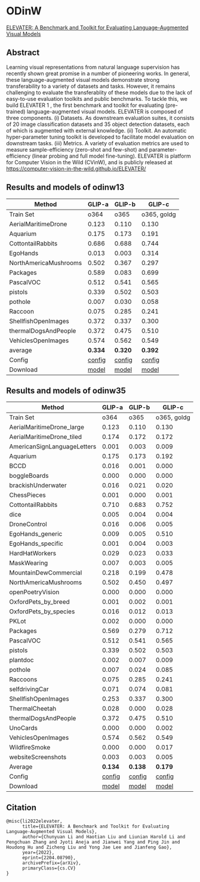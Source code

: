 # ODinW

[ELEVATER: A Benchmark and Toolkit for Evaluating Language-Augmented Visual Models](https://arxiv.org/pdf/2204.08790.pdf)

## Abstract

Learning visual representations from natural language supervision has recently shown great promise in a number of pioneering works. In general, these language-augmented visual models demonstrate strong transferability to a variety of datasets and tasks. However, it remains challenging to evaluate the transferablity of these models due to the lack of easy-to-use evaluation toolkits and public benchmarks. To tackle this, we build ELEVATER 1 , the first benchmark and toolkit for evaluating (pre-trained) language-augmented visual models. ELEVATER is composed of three components. (i) Datasets. As downstream evaluation suites, it consists of 20 image classification datasets and 35 object detection datasets, each of which is augmented with external knowledge. (ii) Toolkit. An automatic hyper-parameter tuning toolkit is developed to facilitate model evaluation on downstream tasks. (iii) Metrics. A variety of evaluation metrics are used to measure sample-efficiency (zero-shot and few-shot) and parameter-efficiency (linear probing and full model fine-tuning). ELEVATER is platform for Computer Vision in the Wild (CVinW), and is publicly released at https://computer-vision-in-the-wild.github.io/ELEVATER/

## Results and models of odinw13

| Method                | GLIP-a                                                       | GLIP-b                                                       | GLIP-c                                                       |
| --------------------- | ------------------------------------------------------------ | ------------------------------------------------------------ | ------------------------------------------------------------ |
| Train Set             | o364                                                         | o365                                                         | o365, goldg                                                  |
| AerialMaritimeDrone   | 0.123                                                        | 0.110                                                        | 0.130                                                        |
| Aquarium              | 0.175                                                        | 0.173                                                        | 0.191                                                        |
| CottontailRabbits     | 0.686                                                        | 0.688                                                        | 0.744                                                        |
| EgoHands              | 0.013                                                        | 0.003                                                        | 0.314                                                        |
| NorthAmericaMushrooms | 0.502                                                        | 0.367                                                        | 0.297                                                        |
| Packages              | 0.589                                                        | 0.083                                                        | 0.699                                                        |
| PascalVOC             | 0.512                                                        | 0.541                                                        | 0.565                                                        |
| pistols               | 0.339                                                        | 0.502                                                        | 0.503                                                        |
| pothole               | 0.007                                                        | 0.030                                                        | 0.058                                                        |
| Raccoon               | 0.075                                                        | 0.285                                                        | 0.241                                                        |
| ShellfishOpenImages   | 0.372                                                        | 0.337                                                        | 0.300                                                        |
| thermalDogsAndPeople  | 0.372                                                        | 0.475                                                        | 0.510                                                        |
| VehiclesOpenImages    | 0.574                                                        | 0.562                                                        | 0.549                                                        |
| average               | **0.334**                                                    | **0.320**                                                    | **0.392**                                                    |
| Config                | [config](configs/odinw/glip_atss_swin-t_a_fpn_dyhead_pretrain_odinw13.py) | [config](configs/odinw/glip_atss_swin-t_bc_fpn_dyhead_pretrain_odinw13.py) | [config](configs/odinw/glip_atss_swin-t_bc_fpn_dyhead_pretrain_odinw35.py) |
| Download              | [model](https://download.openmmlab.com/mmdetection/v3.0/glip/glip_tiny_a_mmdet-b3654169.pth) | [model](https://download.openmmlab.com/mmdetection/v3.0/glip/glip_tiny_b_mmdet-6dfbd102.pth) | [model](https://download.openmmlab.com/mmdetection/v3.0/glip/glip_tiny_c_mmdet-2fc427dd.pth) |



## Results and models of odinw35

| Method                      | GLIP-a                                                       | GLIP-b                                                       | GLIP-c                                                       |
| --------------------------- | ------------------------------------------------------------ | ------------------------------------------------------------ | ------------------------------------------------------------ |
| Train Set                   | o364                                                         | o365                                                         | o365, goldg                                                  |
| AerialMaritimeDrone_large   | 0.123                                                        | 0.110                                                        | 0.130                                                        |
| AerialMaritimeDrone_tiled   | 0.174                                                        | 0.172                                                        | 0.172                                                        |
| AmericanSignLanguageLetters | 0.001                                                        | 0.003                                                        | 0.009                                                        |
| Aquarium                    | 0.175                                                        | 0.173                                                        | 0.192                                                        |
| BCCD                        | 0.016                                                        | 0.001                                                        | 0.000                                                        |
| boggleBoards                | 0.000                                                        | 0.000                                                        | 0.000                                                        |
| brackishUnderwater          | 0.016                                                        | 0.021                                                        | 0.020                                                        |
| ChessPieces                 | 0.001                                                        | 0.000                                                        | 0.001                                                        |
| CottontailRabbits           | 0.710                                                        | 0.683                                                        | 0.752                                                        |
| dice                        | 0.005                                                        | 0.004                                                        | 0.004                                                        |
| DroneControl                | 0.016                                                        | 0.006                                                        | 0.005                                                        |
| EgoHands_generic            | 0.009                                                        | 0.005                                                        | 0.510                                                        |
| EgoHands_specific           | 0.001                                                        | 0.004                                                        | 0.003                                                        |
| HardHatWorkers              | 0.029                                                        | 0.023                                                        | 0.033                                                        |
| MaskWearing                 | 0.007                                                        | 0.003                                                        | 0.005                                                        |
| MountainDewCommercial       | 0.218                                                        | 0.199                                                        | 0.478                                                        |
| NorthAmericaMushrooms       | 0.502                                                        | 0.450                                                        | 0.497                                                        |
| openPoetryVision            | 0.000                                                        | 0.000                                                        | 0.000                                                        |
| OxfordPets_by_breed         | 0.001                                                        | 0.002                                                        | 0.001                                                        |
| OxfordPets_by_species       | 0.016                                                        | 0.012                                                        | 0.013                                                        |
| PKLot                       | 0.002                                                        | 0.000                                                        | 0.000                                                        |
| Packages                    | 0.569                                                        | 0.279                                                        | 0.712                                                        |
| PascalVOC                   | 0.512                                                        | 0.541                                                        | 0.565                                                        |
| pistols                     | 0.339                                                        | 0.502                                                        | 0.503                                                        |
| plantdoc                    | 0.002                                                        | 0.007                                                        | 0.009                                                        |
| pothole                     | 0.007                                                        | 0.024                                                        | 0.085                                                        |
| Raccoons                    | 0.075                                                        | 0.285                                                        | 0.241                                                        |
| selfdrivingCar              | 0.071                                                        | 0.074                                                        | 0.081                                                        |
| ShellfishOpenImages         | 0.253                                                        | 0.337                                                        | 0.300                                                        |
| ThermalCheetah              | 0.028                                                        | 0.000                                                        | 0.028                                                        |
| thermalDogsAndPeople        | 0.372                                                        | 0.475                                                        | 0.510                                                        |
| UnoCards                    | 0.000                                                        | 0.000                                                        | 0.002                                                        |
| VehiclesOpenImages          | 0.574                                                        | 0.562                                                        | 0.549                                                        |
| WildfireSmoke               | 0.000                                                        | 0.000                                                        | 0.017                                                        |
| websiteScreenshots          | 0.003                                                        | 0.003                                                        | 0.005                                                        |
| Average                     | **0.134**                                                    | **0.138**                                                    | **0.179**                                                    |
| Config                      | [config](configs/odinw/glip_atss_swin-t_a_fpn_dyhead_pretrain_odinw35.py) | [config](configs/odinw/glip_atss_swin-t_bc_fpn_dyhead_pretrain_odinw35.py) | [config](configs/odinw/glip_atss_swin-t_bc_fpn_dyhead_pretrain_odinw35.py) |
| Download                    | [model](https://download.openmmlab.com/mmdetection/v3.0/glip/glip_tiny_a_mmdet-b3654169.pth) | [model](https://download.openmmlab.com/mmdetection/v3.0/glip/glip_tiny_b_mmdet-6dfbd102.pth) | [model](https://download.openmmlab.com/mmdetection/v3.0/glip/glip_tiny_c_mmdet-2fc427dd.pth) |

## Citation

```
@misc{li2022elevater,
      title={ELEVATER: A Benchmark and Toolkit for Evaluating Language-Augmented Visual Models}, 
      author={Chunyuan Li and Haotian Liu and Liunian Harold Li and Pengchuan Zhang and Jyoti Aneja and Jianwei Yang and Ping Jin and Houdong Hu and Zicheng Liu and Yong Jae Lee and Jianfeng Gao},
      year={2022},
      eprint={2204.08790},
      archivePrefix={arXiv},
      primaryClass={cs.CV}
}
```

